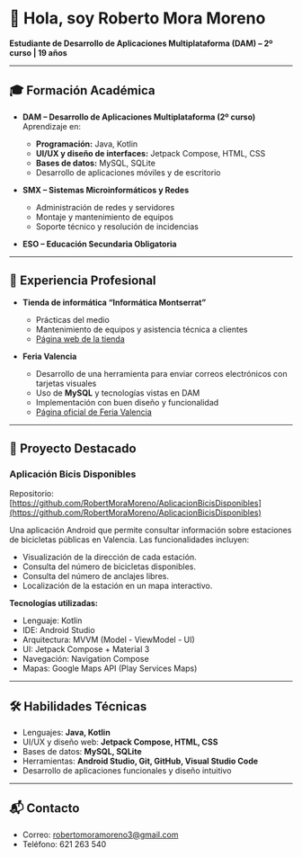 # 👋 Hola, soy **Roberto Mora Moreno**
**Estudiante de Desarrollo de Aplicaciones Multiplataforma (DAM) – 2º curso | 19 años**

---

## 🎓 Formación Académica

- **DAM – Desarrollo de Aplicaciones Multiplataforma (2º curso)**  
  Aprendizaje en:
  - **Programación:** Java, Kotlin
  - **UI/UX y diseño de interfaces:** Jetpack Compose, HTML, CSS
  - **Bases de datos:** MySQL, SQLite
  - Desarrollo de aplicaciones móviles y de escritorio

- **SMX – Sistemas Microinformáticos y Redes**  
  - Administración de redes y servidores
  - Montaje y mantenimiento de equipos
  - Soporte técnico y resolución de incidencias

- **ESO – Educación Secundaria Obligatoria**

---

## 💼 Experiencia Profesional

- **Tienda de informática “Informática Montserrat”**  
  - Prácticas del medio
  - Mantenimiento de equipos y asistencia técnica a clientes
  - [Página web de la tienda](https://www.informaticamontserrat.com)

- **Feria Valencia**  
  - Desarrollo de una herramienta para enviar correos electrónicos con tarjetas visuales
  - Uso de **MySQL** y tecnologías vistas en DAM
  - Implementación con buen diseño y funcionalidad
  - [Página oficial de Feria Valencia](https://www.feriavalencia.com/)

---

## 📱 Proyecto Destacado

### **Aplicación Bicis Disponibles**  
Repositorio: [https://github.com/RobertMoraMoreno/AplicacionBicisDisponibles](https://github.com/RobertMoraMoreno/AplicacionBicisDisponibles)

Una aplicación Android que permite consultar información sobre estaciones de bicicletas públicas en Valencia. Las funcionalidades incluyen:
- Visualización de la dirección de cada estación.
- Consulta del número de bicicletas disponibles.
- Consulta del número de anclajes libres.
- Localización de la estación en un mapa interactivo.

**Tecnologías utilizadas:**
- Lenguaje: Kotlin
- IDE: Android Studio
- Arquitectura: MVVM (Model - ViewModel - UI)
- UI: Jetpack Compose + Material 3
- Navegación: Navigation Compose
- Mapas: Google Maps API (Play Services Maps)

---

## 🛠️ Habilidades Técnicas

- Lenguajes: **Java, Kotlin**
- UI/UX y diseño web: **Jetpack Compose, HTML, CSS**
- Bases de datos: **MySQL, SQLite**
- Herramientas: **Android Studio, Git, GitHub, Visual Studio Code**
- Desarrollo de aplicaciones funcionales y diseño intuitivo

---

## 📬 Contacto

- Correo: robertomoramoreno3@gmail.com  
- Teléfono: 621 263 540
